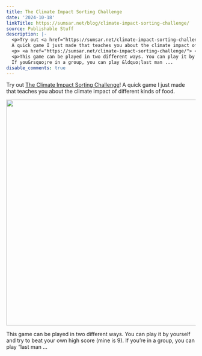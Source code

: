 ```yaml
---
title: The Climate Impact Sorting Challenge
date: '2024-10-18'
linkTitle: https://sumsar.net/blog/climate-impact-sorting-challenge/
source: Publishable Stuff
description: |-
  <p>Try out <a href="https://sumsar.net/climate-impact-sorting-challenge/">The Climate Impact Sorting Challenge</a>!
  A quick game I just made that teaches you about the climate impact of different kinds of food.</p>
  <p> <a href="https://sumsar.net/climate-impact-sorting-challenge/"> <img src="https://sumsar.net/blog/climate-impact-sorting-challenge/climate-impact-sorting-challenge.webp" width = "600" /></a></p>
  <p>This game can be played in two different ways. You can play it by yourself and try to beat your own high score (mine is 9).
  If you&rsquo;re in a group, you can play &ldquo;last man ...
disable_comments: true
---
```

<p>Try out <a href="https://sumsar.net/climate-impact-sorting-challenge/">The Climate Impact Sorting Challenge</a>!
A quick game I just made that teaches you about the climate impact of different kinds of food.</p>
<p> <a href="https://sumsar.net/climate-impact-sorting-challenge/"> <img src="https://sumsar.net/blog/climate-impact-sorting-challenge/climate-impact-sorting-challenge.webp" width = "600" /></a></p>
<p>This game can be played in two different ways. You can play it by yourself and try to beat your own high score (mine is 9).
If you&rsquo;re in a group, you can play &ldquo;last man ...